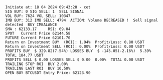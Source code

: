     Initiate at: 18 04 2024 09:43:28 - cet
    SIG BUY: 0 SIG SELL: 1  SELL SIGNAL
    VOL BUY: 7624 VOL SELL: 10347
    IMB BUY: 312 IMB SELL: 4794  ACTION: Volume DECREASED !  Sell signal detected  BUY IMBALANCE
    SMA : 62133.17     RSI: 69.04
    SPOT   Current Price 62144.58
    FUTURE Current Price 62101.70
    Return on Investment BUY  (ROI): 1.94%  Profit/Loss: 0.80 USDT
    Return on Investment SELL (ROI): 0.00%  Profit/Loss: 0.00 USDT
    PROFITS BUY  $ 329.82(7.54%) LOSSES BUY  $ -145.05(-2.16%)  5.39%  TOTAL 184.77 USDT
    PROFITS SELL $ 0.00 LOSSES SELL $ 0.00  0.00%  TOTAL 0.00 USDT
    TRAILING STOP ROI  BUY 2.00%
    TRAILING LAST ROI  BUY 10.50%
    OPEN BUY BTCUSDT Entry Price: 62123.90
